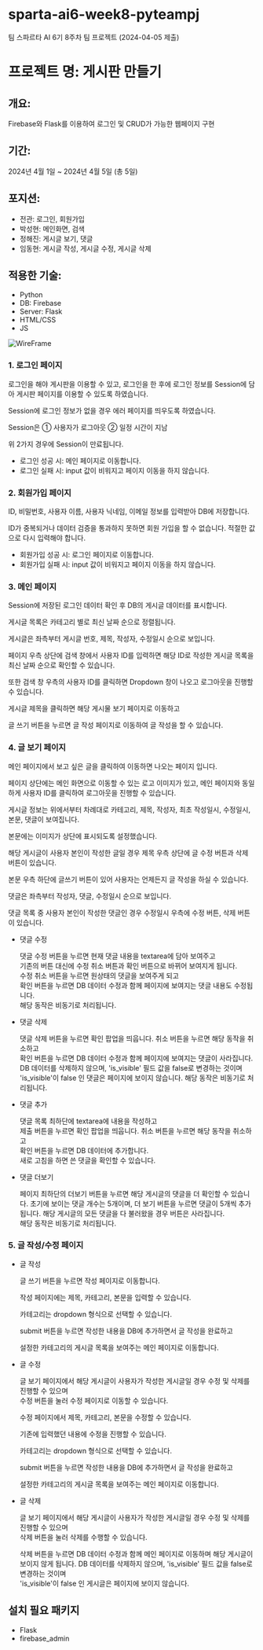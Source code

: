 # sparta-ai6-week8-pyteampj
팀 스파르타 AI 6기 8주차 팀 프로젝트 (2024-04-05 제출)

# 프로젝트 명: 게시판 만들기

## 개요:  

Firebase와 Flask를 이용하여 로그인 및 CRUD가 가능한 웹페이지 구현

## 기간:

2024년 4월 1일 ~ 2024년 4월 5일 (총 5일)

## 포지션:

- 전관: 로그인, 회원가입
- 박성현: 메인화면, 검색
- 정해진: 게시글 보기, 댓글
- 임동현: 게시글 작성, 게시글 수정, 게시글 삭제

## 적용한 기술:

- Python
- DB: Firebase
- Server: Flask
- HTML/CSS
- JS

![WireFrame](https://github.com/creative-darkstar/sparta-ai6-week8-pyteampj/assets/159861706/ccb31434-d4c1-4aea-84b4-24df26826abc)

### 1. 로그인 페이지

로그인을 해야 게시판을 이용할 수 있고, 로그인을 한 후에 로그인 정보를 Session에 담아 게시판 페이지를 이용할 수 있도록 하였습니다.

Session에 로그인 정보가 없을 경우 에러 페이지를 띄우도록 하였습니다.

Session은 ① 사용자가 로그아웃 ② 일정 시간이 지남

위 2가지 경우에 Session이 만료됩니다.

- 로그인 성공 시: 메인 페이지로 이동합니다.
- 로그인 실패 시: input 값이 비워지고 페이지 이동을 하지 않습니다.


### 2. 회원가입 페이지

ID, 비밀번호, 사용자 이름, 사용자 닉네임, 이메일 정보를 입력받아 DB에 저장합니다.

ID가 중복되거나 데이터 검증을 통과하지 못하면 회원 가입을 할 수 없습니다. 적절한 값으로 다시 입력해야 합니다.

- 회원가입 성공 시: 로그인 페이지로 이동합니다.
- 회원가입 실패 시: input 값이 비워지고 페이지 이동을 하지 않습니다.

### 3. 메인 페이지

Session에 저장된 로그인 데이터 확인 후 DB의 게시글 데이터를 표시합니다.

게시글 목록은 카테고리 별로 최신 날짜 순으로 정렬됩니다.

게시글은 좌측부터 게시글 번호, 제목, 작성자, 수정일시 순으로 보입니다.

페이지 우측 상단에 검색 창에서 사용자 ID를 입력하면 해당 ID로 작성한 게시글 목록을 최신 날짜 순으로 확인할 수 있습니다.

또한 검색 창 우측의 사용자 ID를 클릭하면 Dropdown 창이 나오고 로그아웃을 진행할 수 있습니다.

게시글 제목을 클릭하면 해당 게시물 보기 페이지로 이동하고

글 쓰기 버튼을 누르면 글 작성 페이지로 이동하여 글 작성을 할 수 있습니다.

### 4. 글 보기 페이지

메인 페이지에서 보고 싶은 글을 클릭하여 이동하면 나오는 페이지 입니다.

페이지 상단에는 메인 화면으로 이동할 수 있는 로고 이미지가 있고, 메인 페이지와 동일하게 사용자 ID를 클릭하여 로그아웃을 진행할 수 있습니다.

게시글 정보는 위에서부터 차례대로 카테고리, 제목, 작성자, 최초 작성일시, 수정일시, 본문, 댓글이 보여집니다.

본문에는 이미지가 상단에 표시되도록 설정했습니다.

해당 게시글이 사용자 본인이 작성한 글일 경우 제목 우측 상단에 글 수정 버튼과 삭제 버튼이 있습니다.

본문 우측 하단에 글쓰기 버튼이 있어 사용자는 언제든지 글 작성을 하실 수 있습니다.

댓글은 좌측부터 작성자, 댓글, 수정일시 순으로 보입니다.

댓글 목록 중 사용자 본인이 작성한 댓글인 경우 수정일시 우측에 수정 버튼, 삭제 버튼이 있습니다.

- 댓글 수정

    댓글 수정 버튼을 누르면 현재 댓글 내용을 textarea에 담아 보여주고  
    기존의 버튼 대신에 수정 취소 버튼과 확인 버튼으로 바뀌어 보여지게 됩니다.  
    수정 취소 버튼을 누르면 원상태의 댓글을 보여주게 되고  
    확인 버튼을 누르면 DB 데이터 수정과 함께 페이지에 보여지는 댓글 내용도 수정됩니다.  
    해당 동작은 비동기로 처리됩니다.


- 댓글 삭제

    댓글 삭제 버튼을 누르면 확인 팝업을 띄웁니다.
    취소 버튼을 누르면 해당 동작을 취소하고  
    확인 버튼을 누르면 DB 데이터 수정과 함께 페이지에 보여지는 댓글이 사라집니다.  
    DB 데이터를 삭제하지 않으며, 'is_visible' 필드 값을 false로 변경하는 것이며  
    'is_visible'이 false 인 댓글은 페이지에 보이지 않습니다.
    해당 동작은 비동기로 처리됩니다.


- 댓글 추가

    댓글 목록 최하단에 textarea에 내용을 작성하고  
    제출 버튼을 누르면 확인 팝업을 띄웁니다.
    취소 버튼을 누르면 해당 동작을 취소하고  
    확인 버튼을 누르면 DB 데이터에 추가합니다.  
    새로 고침을 하면 쓴 댓글을 확인할 수 있습니다.


- 댓글 더보기

    페이지 최하단의 더보기 버튼을 누르면 해당 게시글의 댓글을 더 확인할 수 있습니다.
    초기에 보이는 댓글 개수는 5개이며, 더 보기 버튼을 누르면 댓글이 5개씩 추가됩니다.
    해당 게시글의 모든 댓글을 다 불러왔을 경우 버튼은 사라집니다.  
    해당 동작은 비동기로 처리됩니다.


### 5. 글 작성/수정 페이지

- 글 작성

    글 쓰기 버튼을 누르면 작성 페이지로 이동합니다.  

    작성 페이지에는 제목, 카테고리, 본문을 입력할 수 있습니다.  

    카테고리는 dropdown 형식으로 선택할 수 있습니다.  

    submit 버튼을 누르면 작성한 내용을 DB에 추가하면서 글 작성을 완료하고  

    설정한 카테고리의 게시글 목록을 보여주는 메인 페이지로 이동합니다.  


- 글 수정

    글 보기 페이지에서 해당 게시글이 사용자가 작성한 게시글일 경우 수정 및 삭제를 진행할 수 있으며  
    수정 버튼을 눌러 수정 페이지로 이동할 수 있습니다.  
    
    수정 페이지에서 제목, 카테고리, 본문을 수정할 수 있습니다.  

    기존에 입력했던 내용에 수정을 진행할 수 있습니다.  

    카테고리는 dropdown 형식으로 선택할 수 있습니다.  

    submit 버튼을 누르면 작성한 내용을 DB에 추가하면서 글 작성을 완료하고  

    설정한 카테고리의 게시글 목록을 보여주는 메인 페이지로 이동합니다.  


- 글 삭제

    글 보기 페이지에서 해당 게시글이 사용자가 작성한 게시글일 경우 수정 및 삭제를 진행할 수 있으며  
    삭제 버튼을 눌러 삭제를 수행할 수 있습니다.

    삭제 버튼을 누르면 DB 데이터 수정과 함께 메인 페이지로 이동하며 해당 게시글이 보이지 않게 됩니다.
    DB 데이터를 삭제하지 않으며, 'is_visible' 필드 값을 false로 변경하는 것이며  
    'is_visible'이 false 인 게시글은 페이지에 보이지 않습니다.


## 설치 필요 패키지
- Flask
- firebase_admin
